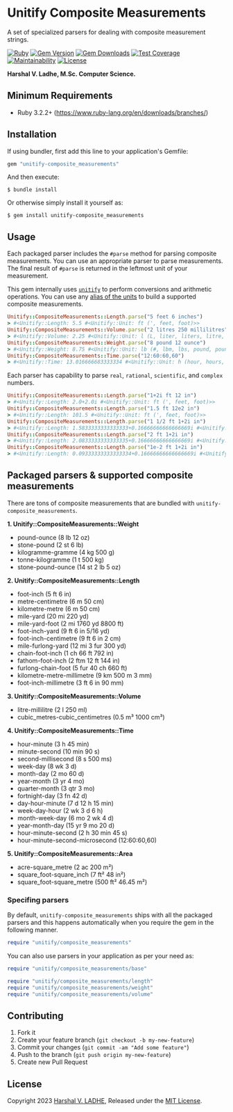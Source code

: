 # Unitify Composite Measurements

A set of specialized parsers for dealing with composite measurement strings.

[![Ruby](https://github.com/shivam091/unitify-composite_measurements/actions/workflows/main.yml/badge.svg)](https://github.com/shivam091/unitify-composite_measurements/actions/workflows/main.yml)
[![Gem Version](https://badge.fury.io/rb/unitify-composite_measurements.svg)](https://badge.fury.io/rb/unitify-composite_measurements)
[![Gem Downloads](https://img.shields.io/gem/dt/unitify-composite_measurements.svg)](http://rubygems.org/gems/unitify-composite_measurements)
[![Test Coverage](https://api.codeclimate.com/v1/badges/512f92c6eb5bc5853999/test_coverage)](https://codeclimate.com/github/shivam091/unitify-composite_measurements/test_coverage)
[![Maintainability](https://api.codeclimate.com/v1/badges/512f92c6eb5bc5853999/maintainability)](https://codeclimate.com/github/shivam091/unitify-composite_measurements/maintainability)
[![License](https://img.shields.io/badge/License-MIT-blue.svg)](https://github.com/shivam091/unitify-composite_measurements/blob/main/LICENSE)

**Harshal V. Ladhe, M.Sc. Computer Science.**

## Minimum Requirements

* Ruby 3.2.2+ (https://www.ruby-lang.org/en/downloads/branches/)

## Installation

If using bundler, first add this line to your application's Gemfile:

```ruby
gem "unitify-composite_measurements"
```

And then execute:

`$ bundle install`

Or otherwise simply install it yourself as:

`$ gem install unitify-composite_measurements`

## Usage

Each packaged parser includes the `#parse` method for parsing composite measurements.
You can use an appropriate parser to parse measurements. The final result of `#parse`
is returned in the leftmost unit of your measurement.

This gem internally uses [`unitify`](https://github.com/shivam091/unitify) to
perform conversions and arithmetic operations. You can use any
[alias of the units](https://github.com/shivam091/unitify/blob/main/units.md) to build a
supported composite measurements.

```ruby
Unitify::CompositeMeasurements::Length.parse("5 feet 6 inches")
> #<Unitify::Length: 5.5 #<Unitify::Unit: ft (', feet, foot)>>
Unitify::CompositeMeasurements::Volume.parse("2 litres 250 millilitres")
> #<Unitify::Volume: 2.25 #<Unitify::Unit: l (L, liter, liters, litre, litres)>>
Unitify::CompositeMeasurements::Weight.parse("8 pound 12 ounce")
> #<Unitify::Weight: 8.75 #<Unitify::Unit: lb (#, lbm, lbs, pound, pound-mass, pounds)>>
Unitify::CompositeMeasurements::Time.parse("12:60:60,60")
> #<Unitify::Time: 13.016666683333334 #<Unitify::Unit: h (hour, hours, hr)>>
```

Each parser has capability to parse `real`, `rational`, `scientific`, and `complex` numbers.

```ruby
Unitify::CompositeMeasurements::Length.parse("1+2i ft 12 in")
> #<Unitify::Length: 2.0+2.0i #<Unitify::Unit: ft (', feet, foot)>>
Unitify::CompositeMeasurements::Length.parse("1.5 ft 12e2 in")
> #<Unitify::Length: 101.5 #<Unitify::Unit: ft (', feet, foot)>>
Unitify::CompositeMeasurements::Length.parse("1 1/2 ft 1+2i in")
> #<Unitify::Length: 1.5833333333333333+0.16666666666666669i #<Unitify::Unit: ft (', feet, foot)>>
Unitify::CompositeMeasurements::Length.parse("2 ft 1+2i in")
> #<Unitify::Length: 2.0833333333333335+0.16666666666666669i #<Unitify::Unit: ft (', feet, foot)>>
Unitify::CompositeMeasurements::Length.parse("1e-2 ft 1+2i in")
> #<Unitify::Length: 0.09333333333333334+0.16666666666666669i #<Unitify::Unit: ft (', feet, foot)>>
```

## Packaged parsers & supported composite measurements

There are tons of composite measurements that are bundled with `unitify-composite_measurements`.

**1. Unitify::CompositeMeasurements::Weight**
- pound-ounce (8 lb 12 oz)
- stone-pound (2 st 6 lb)
- kilogramme-gramme (4 kg 500 g)
- tonne-kilogramme (1 t 500 kg)
- stone-pound-ounce (14 st 2 lb 5 oz)

**2. Unitify::CompositeMeasurements::Length**
- foot-inch (5 ft 6 in)
- metre-centimetre (6 m 50 cm)
- kilometre-metre (6 m 50 cm)
- mile-yard (20 mi 220 yd)
- mile-yard-foot (2 mi 1760 yd 8800 ft)
- foot-inch-yard (9 ft 6 in 5/16 yd)
- foot-inch-centimetre (9 ft 6 in 2 cm)
- mile-furlong-yard (12 mi 3 fur 300 yd)
- chain-foot-inch (1 ch 66 ft 792 in)
- fathom-foot-inch (2 ftm 12 ft 144 in)
- furlong-chain-foot (5 fur 40 ch 660 ft)
- kilometre-metre-millimetre (9 km 500 m 3 mm)
- foot-inch-millimetre (3 ft 6 in 90 mm)

**3. Unitify::CompositeMeasurements::Volume**
- litre-millilitre (2 l 250 ml)
- cubic_metres-cubic_centimetres (0.5 m³ 1000 cm³)

**4. Unitify::CompositeMeasurements::Time**
- hour-minute (3 h 45 min)
- minute-second (10 min 90 s)
- second-millisecond (8 s 500 ms)
- week-day (8 wk 3 d)
- month-day (2 mo 60 d)
- year-month (3 yr 4 mo)
- quarter-month (3 qtr 3 mo)
- fortnight-day (3 fn 42 d)
- day-hour-minute (7 d 12 h 15 min)
- week-day-hour (2 wk 3 d 6 h)
- month-week-day (6 mo 2 wk 4 d)
- year-month-day (15 yr 9 mo 20 d)
- hour-minute-second (2 h 30 min 45 s)
- hour-minute-second-microsecond (12:60:60,60)

**5. Unitify::CompositeMeasurements::Area**
- acre-square_metre (2 ac 200 m²)
- square_foot-square_inch (7 ft² 48 in²)
- square_foot-square_metre (500 ft² 46.45 m²)

### Specifing parsers

By default, `unitify-composite_measurements` ships with all the packaged parsers and this happens automatically
when you require the gem in the following manner.

```ruby
require "unitify/composite_measurements"
```

You can also use parsers in your application as per your need as:

```ruby
require "unitify/composite_measurements/base"

require "unitify/composite_measurements/length"
require "unitify/composite_measurements/weight"
require "unitify/composite_measurements/volume"
```

## Contributing

1. Fork it
2. Create your feature branch (`git checkout -b my-new-feature`)
3. Commit your changes (`git commit -am "Add some feature"`)
4. Push to the branch (`git push origin my-new-feature`)
5. Create new Pull Request

## License

Copyright 2023 [Harshal V. LADHE](https://github.com/shivam091), Released under the [MIT License](http://opensource.org/licenses/MIT).
